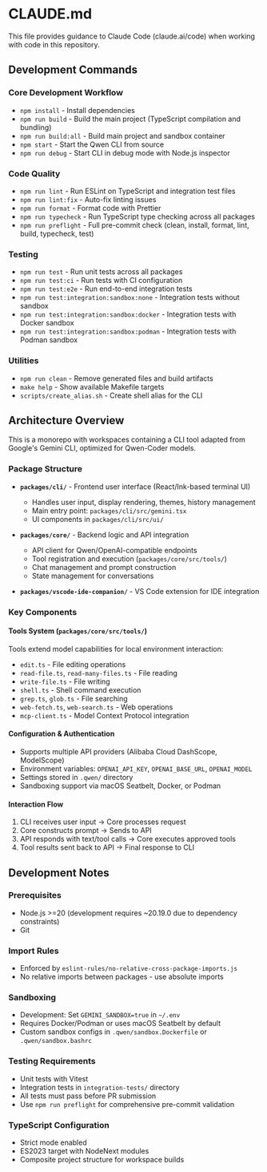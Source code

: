 # CLAUDE.md

This file provides guidance to Claude Code (claude.ai/code) when working with code in this repository.

## Development Commands

### Core Development Workflow
- `npm install` - Install dependencies 
- `npm run build` - Build the main project (TypeScript compilation and bundling)
- `npm run build:all` - Build main project and sandbox container
- `npm start` - Start the Qwen CLI from source
- `npm run debug` - Start CLI in debug mode with Node.js inspector

### Code Quality
- `npm run lint` - Run ESLint on TypeScript and integration test files
- `npm run lint:fix` - Auto-fix linting issues
- `npm run format` - Format code with Prettier
- `npm run typecheck` - Run TypeScript type checking across all packages
- `npm run preflight` - Full pre-commit check (clean, install, format, lint, build, typecheck, test)

### Testing
- `npm run test` - Run unit tests across all packages
- `npm run test:ci` - Run tests with CI configuration
- `npm run test:e2e` - Run end-to-end integration tests
- `npm run test:integration:sandbox:none` - Integration tests without sandbox
- `npm run test:integration:sandbox:docker` - Integration tests with Docker sandbox
- `npm run test:integration:sandbox:podman` - Integration tests with Podman sandbox

### Utilities
- `npm run clean` - Remove generated files and build artifacts
- `make help` - Show available Makefile targets
- `scripts/create_alias.sh` - Create shell alias for the CLI

## Architecture Overview

This is a monorepo with workspaces containing a CLI tool adapted from Google's Gemini CLI, optimized for Qwen-Coder models.

### Package Structure
- **`packages/cli/`** - Frontend user interface (React/Ink-based terminal UI)
  - Handles user input, display rendering, themes, history management
  - Main entry point: `packages/cli/src/gemini.tsx`
  - UI components in `packages/cli/src/ui/`

- **`packages/core/`** - Backend logic and API integration
  - API client for Qwen/OpenAI-compatible endpoints  
  - Tool registration and execution (`packages/core/src/tools/`)
  - Chat management and prompt construction
  - State management for conversations

- **`packages/vscode-ide-companion/`** - VS Code extension for IDE integration

### Key Components

#### Tools System (`packages/core/src/tools/`)
Tools extend model capabilities for local environment interaction:
- `edit.ts` - File editing operations
- `read-file.ts`, `read-many-files.ts` - File reading
- `write-file.ts` - File writing
- `shell.ts` - Shell command execution  
- `grep.ts`, `glob.ts` - File searching
- `web-fetch.ts`, `web-search.ts` - Web operations
- `mcp-client.ts` - Model Context Protocol integration

#### Configuration & Authentication
- Supports multiple API providers (Alibaba Cloud DashScope, ModelScope)
- Environment variables: `OPENAI_API_KEY`, `OPENAI_BASE_URL`, `OPENAI_MODEL`
- Settings stored in `.qwen/` directory
- Sandboxing support via macOS Seatbelt, Docker, or Podman

#### Interaction Flow
1. CLI receives user input → Core processes request
2. Core constructs prompt → Sends to API
3. API responds with text/tool calls → Core executes approved tools
4. Tool results sent back to API → Final response to CLI

## Development Notes

### Prerequisites
- Node.js >=20 (development requires ~20.19.0 due to dependency constraints)
- Git

### Import Rules  
- Enforced by `eslint-rules/no-relative-cross-package-imports.js`
- No relative imports between packages - use absolute imports

### Sandboxing
- Development: Set `GEMINI_SANDBOX=true` in `~/.env` 
- Requires Docker/Podman or uses macOS Seatbelt by default
- Custom sandbox configs in `.qwen/sandbox.Dockerfile` or `.qwen/sandbox.bashrc`

### Testing Requirements
- Unit tests with Vitest
- Integration tests in `integration-tests/` directory  
- All tests must pass before PR submission
- Use `npm run preflight` for comprehensive pre-commit validation

### TypeScript Configuration
- Strict mode enabled
- ES2023 target with NodeNext modules
- Composite project structure for workspace builds